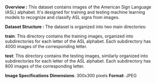 **Overview :**
This dataset contains images of the American Sign Language (ASL) alphabet. It's designed for training and testing machine learning models to recognize and classify ASL signs from images.

**Dataset Structure :**
The dataset is organized into two main directories:

**train**: This directory contains the training images, organized into subdirectories for each letter of the ASL alphabet. Each subdirectory has 4000 images of the corresponding letter.

**test**: This directory contains the testing images, similarly organized into subdirectories for each letter of the ASL alphabet. Each subdirectory has 800 images of the corresponding letter.

**Image Specifications**
**Dimensions**: 300x300 pixels
**Format**: JPEG
